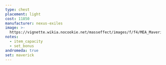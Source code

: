 ```yaml
---
type: chest
placement: light
cost: 11850
manufacturer: nexus-exiles
image: >-
  https://vignette.wikia.nocookie.net/masseffect/images/f/f4/MEA_Maverick_Skirmisher_Chest.png/revision/latest/scale-to-width-down/350?cb=20180511231323
notes:
  - item_capacity
  - set_bonus
andromeda: true
set: maverick
---
```


